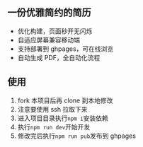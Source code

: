 ## 一份优雅简约的简历

- 优化构建，页面秒开无闪烁
- 自适应屏幕兼容移动端
- 支持部署到 ghpages，可在线浏览
- 自动生成 PDF，全自动化流程

## 使用

1. fork 本项目后再 clone 到本地修改
2. 注意要使用 ssh 拉取下来
3. 进入项目目录执行`npm i`安装依赖
4. 执行`npm run dev`开始开发
5. 修改完后执行`npm run pub`发布到 ghpages
